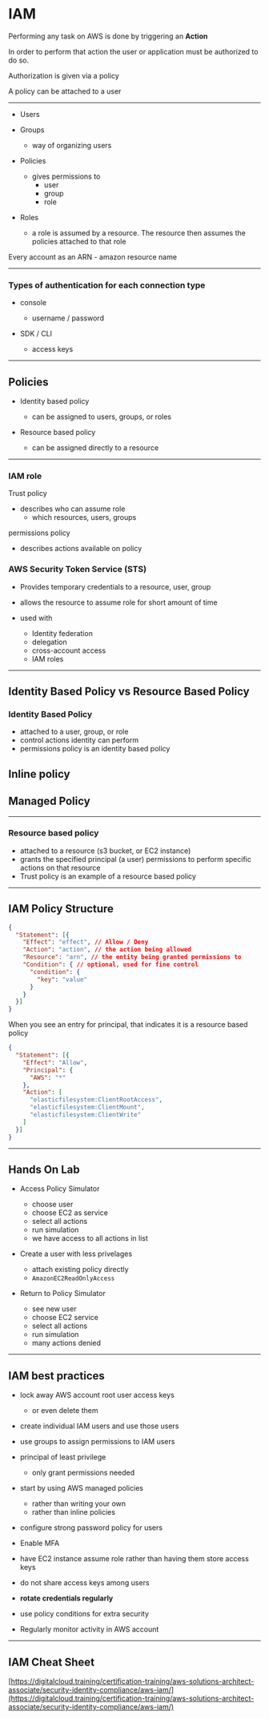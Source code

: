 # IAM

Performing any task on AWS is done by triggering an **Action**

In order to perform that action the user or application must be authorized to do so.

Authorization is given via a policy

A policy can be attached to a user

---

- Users

- Groups
  - way of organizing users

- Policies
  - gives permissions to
    - user
    - group
    - role

- Roles
  - a role is assumed by a resource. The resource then assumes the policies attached to that role

Every account as an ARN - amazon resource name

---

### Types of authentication for each connection type

- console
  - username / password

- SDK / CLI
  - access keys

---

## Policies

- Identity based policy
  - can be assigned to users, groups, or roles

- Resource based policy
  - can be assigned directly to a resource

---

### IAM role

Trust policy
- describes who can assume role
  - which resources, users, groups

permissions policy
- describes actions available on policy

### AWS Security Token Service (STS)

- Provides temporary credentials to a resource, user, group
- allows the resource to assume role for short amount of time
 
- used with
  - Identity federation
  - delegation
  - cross-account access
  - IAM roles

---

## Identity Based Policy vs Resource Based Policy

### Identity Based Policy
- attached to a user, group, or role
- control actions identity can perform
- permissions policy is an identity based policy

Inline policy
  - 

Managed Policy
  -

---

### Resource based policy
- attached to a resource (s3 bucket, or EC2 instance)
- grants the specified principal (a user) permissions to perform specific actions on that resource
- Trust policy is an example of a resource based policy

---

## IAM Policy Structure

```json
{
  "Statement": [{
    "Effect": "effect", // Allow / Deny
    "Action": "action", // the action being allowed
    "Resource": "arn", // the entity being granted permissions to
    "Condition": { // optional, used for fine control
      "condition": {
        "key": "value"
      }
    }
  }]
}
```

When you see an entry for principal, that indicates it is a resource based policy

```json
{
  "Statement": [{
    "Effect": "Allow",
    "Principal": {
      "AWS": "*"
    },
    "Action": [
      "elasticfilesystem:ClientRootAccess",
      "elasticfilesystem:ClientMount",
      "elasticfilesystem:ClientWrite"
    ]
  }]
}
```

---

## Hands On Lab

- Access Policy Simulator
  - choose user
  - choose EC2 as service
  - select all actions
  - run simulation
  - we have access to all actions in list

- Create a user with less privelages
  - attach existing policy directly
  - `AmazonEC2ReadOnlyAccess`

- Return to Policy Simulator
  - see new user
  - choose EC2 service
  - select all actions
  - run simulation
  - many actions denied

---

## IAM best practices

- lock away AWS account root user access keys
  - or even delete them
- create individual IAM users and use those users
- use groups to assign permissions to IAM users
- principal of least privilege
  - only grant permissions needed
- start by using AWS managed policies
  - rather than writing your own
  - rather than inline policies
- configure strong password policy for users
- Enable MFA

- have EC2 instance assume role rather than having them store access keys
- do not share access keys among users
- **rotate credentials regularly**
- use policy conditions for extra security
- Regularly monitor activity in AWS account

---

## IAM Cheat Sheet
[https://digitalcloud.training/certification-training/aws-solutions-architect-associate/security-identity-compliance/aws-iam/](https://digitalcloud.training/certification-training/aws-solutions-architect-associate/security-identity-compliance/aws-iam/)

